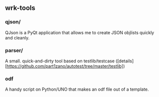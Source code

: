 wrk-tools
--------
### qjson/
QJson is a PyQt application that allows me to create JSON objlists quickly and cleanly. 

### parser/
A small. quick-and-dirty tool based on testlib/testcase ([details][https://github.com/part1zano/autotest/tree/master/testlib])

### odf
A handy script on Python/UNO that makes an odf file out of a template.

